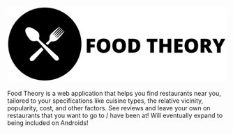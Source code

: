 ### ![Image of Logo](src/main/webapp/images/full-logo.png)

Food Theory is a web application that helps you find restaurants near you, tailored to your specifications like cuisine types, the relative vicinity, popularity, cost, and other factors.
See reviews and leave your own on restaurants that you want to go to / have been at! Will eventually expand to being included on Androids!
